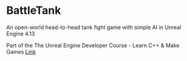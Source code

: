 # BattleTank
An open-world head-to-head tank fight game with simple AI in Unreal Engine 4.13

Part of the The Unreal Engine Developer Course - Learn C++ & Make Games [Link](https://www.udemy.com/unrealcourse)
